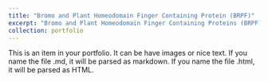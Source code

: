 ```yaml
---
title: "Bromo and Plant Homeodomain Finger Containing Protein (BRPF)"
excerpt: "Bromo and Plant Homeodomain Finger Containing Proteins (BRPF) are bromodomain family IV which play as scaffolding proteins and invoves in the regulation transcription and chromating regulation <br/><img src='/images/chromatin_RGB.png' width="300">"
collection: portfolio
---
```


This is an item in your portfolio. It can be have images or nice text. If you name the file .md, it will be parsed as markdown. If you name the file .html, it will be parsed as HTML. 
